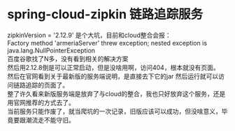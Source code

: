 # spring-cloud-zipkin 链路追踪服务
zipkinVersion = '2.12.9' 是个大坑，目前和cloud整合会报：  
Factory method 'armeriaServer' threw exception; nested exception is java.lang.NullPointerException  
百度谷歌找了N多，没有看到相关的解决方案  
然后用2.12.8倒是可以正常启动，但是没啥用啊，访问404，根本就没有页面。  
然后在官网看到关于最新版的服务端说明，是直接去下它的jar 然后运行就可以访问链路追踪的页面了。  
整了许久看来新版服务端是放弃了与cloud的整合，我也只好放弃这个服务，还是用官网推荐的方式去了。  
当前服务只能作废了，就当爬坑的一次记录，旧版应该可以成功，但没啥意义，毕竟要跟潮流走不能守旧。